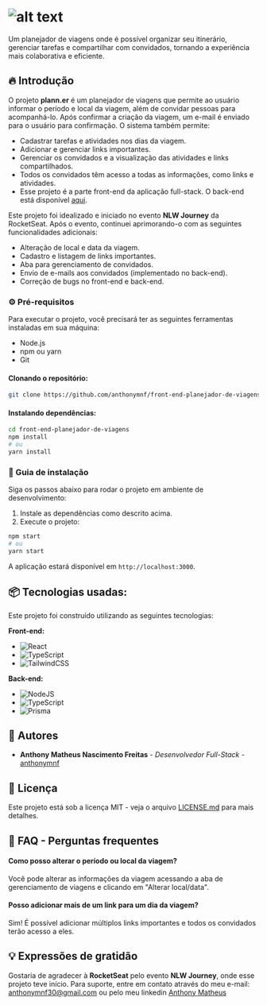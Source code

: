 # ![alt text](image-1.png)

Um planejador de viagens onde é possível organizar seu itinerário, gerenciar tarefas e compartilhar com convidados, tornando a experiência mais colaborativa e eficiente.

## 🔥 Introdução

O projeto **plann.er** é um planejador de viagens que permite ao usuário informar o período e local da viagem, além de convidar pessoas para acompanhá-lo. Após confirmar a criação da viagem, um e-mail é enviado para o usuário para confirmação. O sistema também permite:

- Cadastrar tarefas e atividades nos dias da viagem.
- Adicionar e gerenciar links importantes.
- Gerenciar os convidados e a visualização das atividades e links compartilhados.
- Todos os convidados têm acesso a todas as informações, como links e atividades.
- Esse projeto é a parte front-end da aplicação full-stack. O back-end está disponível [aqui](https://github.com/anthonymnf/back-end-planejador-de-viagens).

Este projeto foi idealizado e iniciado no evento **NLW Journey** da RocketSeat. Após o evento, continuei aprimorando-o com as seguintes funcionalidades adicionais:

- Alteração de local e data da viagem.
- Cadastro e listagem de links importantes.
- Aba para gerenciamento de convidados.
- Envio de e-mails aos convidados (implementado no back-end).
- Correção de bugs no front-end e back-end.

### ⚙️ Pré-requisitos

Para executar o projeto, você precisará ter as seguintes ferramentas instaladas em sua máquina:

- Node.js
- npm ou yarn
- Git

#### Clonando o repositório:

```bash
git clone https://github.com/anthonymnf/front-end-planejador-de-viagens.git
```

#### Instalando dependências:

```bash
cd front-end-planejador-de-viagens
npm install
# ou
yarn install
```

### 🔨 Guia de instalação

Siga os passos abaixo para rodar o projeto em ambiente de desenvolvimento:

1. Instale as dependências como descrito acima.
2. Execute o projeto:

```bash
npm start
# ou
yarn start
```

A aplicação estará disponível em `http://localhost:3000`.

## 📦 Tecnologias usadas:

Este projeto foi construído utilizando as seguintes tecnologias:

**Front-end:**

- ![React](https://img.shields.io/badge/react-%2320232a.svg?style=for-the-badge&logo=react&logoColor=%2361DAFB)
- ![TypeScript](https://img.shields.io/badge/typescript-%23007ACC.svg?style=for-the-badge&logo=typescript&logoColor=white)
- ![TailwindCSS](https://img.shields.io/badge/tailwindcss-%2338B2AC.svg?style=for-the-badge&logo=tailwind-css&logoColor=white)

**Back-end:**

- ![NodeJS](https://img.shields.io/badge/node.js-6DA55F?style=for-the-badge&logo=node.js&logoColor=white)
- ![TypeScript](https://img.shields.io/badge/typescript-%23007ACC.svg?style=for-the-badge&logo=typescript&logoColor=white)
- ![Prisma](https://img.shields.io/badge/Prisma-3982CE?style=for-the-badge&logo=Prisma&logoColor=white)

## 👷 Autores

- **Anthony Matheus Nascimento Freitas** - _Desenvolvedor Full-Stack_ - [ anthonymnf](https://github.com/anthonymnf)

## 📄 Licença

Este projeto está sob a licença MIT - veja o arquivo [LICENSE.md](https://github.com/anthonymnf/planejador-de-viagens-React/blob/main/LICENSE.md) para mais detalhes.

## 💭 FAQ - Perguntas frequentes

#### Como posso alterar o período ou local da viagem?

Você pode alterar as informações da viagem acessando a aba de gerenciamento de viagens e clicando em "Alterar local/data".

#### Posso adicionar mais de um link para um dia da viagem?

Sim! É possível adicionar múltiplos links importantes e todos os convidados terão acesso a eles.

## 💡 Expressões de gratidão

Gostaria de agradecer à **RocketSeat** pelo evento **NLW Journey**, onde esse projeto teve início. Para suporte, entre em contato através do meu e-mail: anthonymnf30@gmail.com ou pelo meu linkedin [Anthony Matheus](https://www.linkedin.com/in/anthony-matheus)
